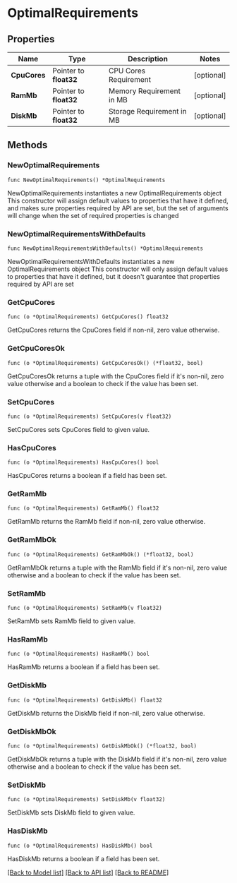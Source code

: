 # OptimalRequirements

## Properties

Name | Type | Description | Notes
------------ | ------------- | ------------- | -------------
**CpuCores** | Pointer to **float32** | CPU Cores Requirement | [optional] 
**RamMb** | Pointer to **float32** | Memory Requirement in MB | [optional] 
**DiskMb** | Pointer to **float32** | Storage Requirement in MB | [optional] 

## Methods

### NewOptimalRequirements

`func NewOptimalRequirements() *OptimalRequirements`

NewOptimalRequirements instantiates a new OptimalRequirements object
This constructor will assign default values to properties that have it defined,
and makes sure properties required by API are set, but the set of arguments
will change when the set of required properties is changed

### NewOptimalRequirementsWithDefaults

`func NewOptimalRequirementsWithDefaults() *OptimalRequirements`

NewOptimalRequirementsWithDefaults instantiates a new OptimalRequirements object
This constructor will only assign default values to properties that have it defined,
but it doesn't guarantee that properties required by API are set

### GetCpuCores

`func (o *OptimalRequirements) GetCpuCores() float32`

GetCpuCores returns the CpuCores field if non-nil, zero value otherwise.

### GetCpuCoresOk

`func (o *OptimalRequirements) GetCpuCoresOk() (*float32, bool)`

GetCpuCoresOk returns a tuple with the CpuCores field if it's non-nil, zero value otherwise
and a boolean to check if the value has been set.

### SetCpuCores

`func (o *OptimalRequirements) SetCpuCores(v float32)`

SetCpuCores sets CpuCores field to given value.

### HasCpuCores

`func (o *OptimalRequirements) HasCpuCores() bool`

HasCpuCores returns a boolean if a field has been set.

### GetRamMb

`func (o *OptimalRequirements) GetRamMb() float32`

GetRamMb returns the RamMb field if non-nil, zero value otherwise.

### GetRamMbOk

`func (o *OptimalRequirements) GetRamMbOk() (*float32, bool)`

GetRamMbOk returns a tuple with the RamMb field if it's non-nil, zero value otherwise
and a boolean to check if the value has been set.

### SetRamMb

`func (o *OptimalRequirements) SetRamMb(v float32)`

SetRamMb sets RamMb field to given value.

### HasRamMb

`func (o *OptimalRequirements) HasRamMb() bool`

HasRamMb returns a boolean if a field has been set.

### GetDiskMb

`func (o *OptimalRequirements) GetDiskMb() float32`

GetDiskMb returns the DiskMb field if non-nil, zero value otherwise.

### GetDiskMbOk

`func (o *OptimalRequirements) GetDiskMbOk() (*float32, bool)`

GetDiskMbOk returns a tuple with the DiskMb field if it's non-nil, zero value otherwise
and a boolean to check if the value has been set.

### SetDiskMb

`func (o *OptimalRequirements) SetDiskMb(v float32)`

SetDiskMb sets DiskMb field to given value.

### HasDiskMb

`func (o *OptimalRequirements) HasDiskMb() bool`

HasDiskMb returns a boolean if a field has been set.


[[Back to Model list]](../README.md#documentation-for-models) [[Back to API list]](../README.md#documentation-for-api-endpoints) [[Back to README]](../README.md)


